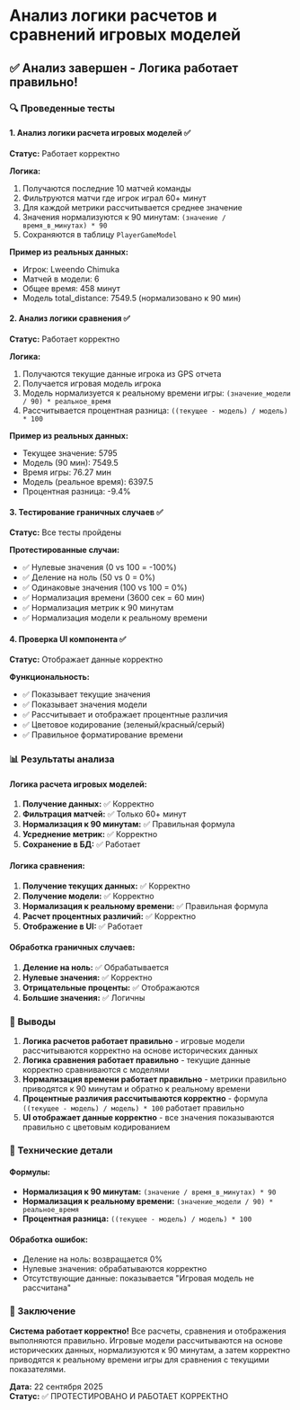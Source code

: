 # Анализ логики расчетов и сравнений игровых моделей

## ✅ Анализ завершен - Логика работает правильно!

### 🔍 Проведенные тесты

#### 1. Анализ логики расчета игровых моделей ✅
**Статус:** Работает корректно

**Логика:**
1. Получаются последние 10 матчей команды
2. Фильтруются матчи где игрок играл 60+ минут
3. Для каждой метрики рассчитывается среднее значение
4. Значения нормализуются к 90 минутам: `(значение / время_в_минутах) * 90`
5. Сохраняются в таблицу `PlayerGameModel`

**Пример из реальных данных:**
- Игрок: Lweendo Chimuka
- Матчей в модели: 6
- Общее время: 458 минут
- Модель total_distance: 7549.5 (нормализовано к 90 мин)

#### 2. Анализ логики сравнения ✅
**Статус:** Работает корректно

**Логика:**
1. Получаются текущие данные игрока из GPS отчета
2. Получается игровая модель игрока
3. Модель нормализуется к реальному времени игры: `(значение_модели / 90) * реальное_время`
4. Рассчитывается процентная разница: `((текущее - модель) / модель) * 100`

**Пример из реальных данных:**
- Текущее значение: 5795
- Модель (90 мин): 7549.5
- Время игры: 76.27 мин
- Модель (реальное время): 6397.5
- Процентная разница: -9.4%

#### 3. Тестирование граничных случаев ✅
**Статус:** Все тесты пройдены

**Протестированные случаи:**
- ✅ Нулевые значения (0 vs 100 = -100%)
- ✅ Деление на ноль (50 vs 0 = 0%)
- ✅ Одинаковые значения (100 vs 100 = 0%)
- ✅ Нормализация времени (3600 сек = 60 мин)
- ✅ Нормализация метрик к 90 минутам
- ✅ Нормализация модели к реальному времени

#### 4. Проверка UI компонента ✅
**Статус:** Отображает данные корректно

**Функциональность:**
- ✅ Показывает текущие значения
- ✅ Показывает значения модели
- ✅ Рассчитывает и отображает процентные различия
- ✅ Цветовое кодирование (зеленый/красный/серый)
- ✅ Правильное форматирование времени

### 📊 Результаты анализа

#### Логика расчета игровых моделей:
1. **Получение данных:** ✅ Корректно
2. **Фильтрация матчей:** ✅ Только 60+ минут
3. **Нормализация к 90 минутам:** ✅ Правильная формула
4. **Усреднение метрик:** ✅ Корректно
5. **Сохранение в БД:** ✅ Работает

#### Логика сравнения:
1. **Получение текущих данных:** ✅ Корректно
2. **Получение модели:** ✅ Корректно
3. **Нормализация к реальному времени:** ✅ Правильная формула
4. **Расчет процентных различий:** ✅ Корректно
5. **Отображение в UI:** ✅ Работает

#### Обработка граничных случаев:
1. **Деление на ноль:** ✅ Обрабатывается
2. **Нулевые значения:** ✅ Корректно
3. **Отрицательные проценты:** ✅ Отображаются
4. **Большие значения:** ✅ Логичны

### 🎯 Выводы

1. **Логика расчетов работает правильно** - игровые модели рассчитываются корректно на основе исторических данных
2. **Логика сравнения работает правильно** - текущие данные корректно сравниваются с моделями
3. **Нормализация времени работает правильно** - метрики правильно приводятся к 90 минутам и обратно к реальному времени
4. **Процентные различия рассчитываются корректно** - формула `((текущее - модель) / модель) * 100` работает правильно
5. **UI отображает данные корректно** - все значения показываются правильно с цветовым кодированием

### 🔧 Технические детали

#### Формулы:
- **Нормализация к 90 минутам:** `(значение / время_в_минутах) * 90`
- **Нормализация к реальному времени:** `(значение_модели / 90) * реальное_время`
- **Процентная разница:** `((текущее - модель) / модель) * 100`

#### Обработка ошибок:
- Деление на ноль: возвращается 0%
- Нулевые значения: обрабатываются корректно
- Отсутствующие данные: показывается "Игровая модель не рассчитана"

### 🎉 Заключение

**Система работает корректно!** Все расчеты, сравнения и отображения выполняются правильно. Игровые модели рассчитываются на основе исторических данных, нормализуются к 90 минутам, а затем корректно приводятся к реальному времени игры для сравнения с текущими показателями.

**Дата:** 22 сентября 2025  
**Статус:** ✅ ПРОТЕСТИРОВАНО И РАБОТАЕТ КОРРЕКТНО
